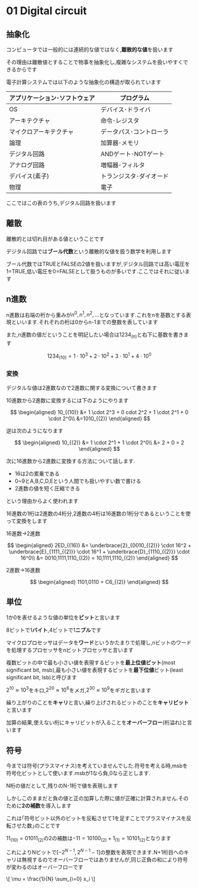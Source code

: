 # 01 Digital circuit

## 抽象化

コンピュータでは一般的には連続的な値ではなく,**離散的な値**を扱います

その理由は離散値とすることで物事を抽象化し,複雑なシステムを扱いやすくできるからです

電子計算システムでは以下のような抽象化の構造が取られています

|アプリケーション･ソフトウェア|プログラム|
|-|-|
|OS|デバイス･ドライバ|
|アーキテクチャ|命令･レジスタ|
|マイクロアーキテクチャ|データパス･コントローラ|
|論理|加算器･メモリ|
|デジタル回路|ANDゲート･NOTゲート|
|アナログ回路|増幅器･フィルタ|
|デバイス(素子)|トランジスタ･ダイオード|
|物理|電子|

ここではこの表のうち,デジタル回路を扱います

## 離散

離散的とは切れ目がある値ということです

デジタル回路では**ブール代数**という離散的な値を扱う数学を利用します

ブール代数ではTRUEとFALSEの2値を扱いますが,デジタル回路では高い電圧を1=TRUE,低い電圧を0=FALSEとして扱うものが多いです.ここではそれに従います

## n進数

n進数は右端の桁から重みが$n^0, n^1, n^2,\ldots$となっています.これをnを基数とする表現といいます.それぞれの桁は0からn-1までの整数を表しています

また,n進数の値だということを明記したい場合は$1234_{(n)}$と右下に基数を書きます

$$
1234_{(10)} = 1 \cdot 10^3 + 2 \cdot 10^2 + 3 \cdot 10^1 + 4 \cdot 10^0
$$

### 変換

デジタルな値は2進数なので2進数に関する変換について書きます

10進数から2進数に変換するには下のようにやります

$$
\begin{aligned}
10_{(10)} &= 1 \cdot 2^3 + 0 cdot 2^2 + 1 \cdot 2^1 + 0 \cdot 2^0\\
&=1010_{(2)}
\end{aligned}
$$

逆は次のようになります

$$
\begin{aligned}
    10_{(2)} &= 1 \cdot 2^1 + 1 \cdot 2^0\\
    &= 2 + 0 = 2
\end{aligned}
$$

次に16進数から2進数に変換する方法について話します.

- 16は2の累乗である
- 0~9とA,B,C,D,Eという人間でも扱いやすい数で書ける
- 2進数の値を短く圧縮できる

という理由からよく使われます

16進数の1桁は2進数の4桁分,2進数の4桁は16進数の1桁分であるということを使って変換をします

16進数→2進数

$$
\begin{aligned}
2ED_{(16)} &= \underbrace{2}_{0010_{(2)}} \cdot 16^2 + \underbrace{E}_{1111_{(2)}} \cdot 16^1 + \underbrace{D}_{1110_{(2)}} \cdot 16^0\\
&= 0010,1111,1110_{(2)} = 10,1111,1110_{(2)}
\end{aligned}
$$

2進数→16進数

$$
\begin{aligned}
    1101,0110 = C6_{(2)}
\end{aligned}
$$

## 単位

1か0を表せるような値の単位を**ビット**と言います

8ビットで1**バイト**,4ビットで1**ニブル**です

マイクロプロセッサはデータを**ワード**というかたまりで処理し,nビットのワードを処理するプロセッサをnビットプロセッサと言います

複数ビットの中で最も小さい値を表現するビットを**最上位値ビット**(most significant bit, msb),最も小さい値を表現するビットを**最下位値**ビット(least significant bit, lsb)と呼びます

$2^10 \approx 10^3$をキロ,$2^20 \approx 10^6$をメガ,$2^30 \approx 10^9$をギガと言います

繰り上がりのことを**キャリ**と言い,繰り上げされるビットのことを**キャリビット**と言います

加算の結果,使えない桁にキャリビットが入ることを**オーバーフロー**(桁溢れ)と言います

## 符号

今までは符号(プラスマイナス)を考えていませんでした.符号を考える時,msbを符号化ビットとして使います.msbが1なら負,0なら正とします.

N桁の値だとして,残りのN-1桁で値を表現します

しかしこのままだと負の値と正の加算した際に値が正確に計算されません.そのために**2の補数**を導入します

これは｢符号ビット以外のビットを反転させて1を足すことでプラスマイナスを反転させた数｣のことです

$11_{(10)} = 01011_{(2)}$の2の補数は$-11=10100_{(2)} + 1_{(1)} = 10101_{(2)}$となります

これによりNビットで$[-2^{N-1}, 2^{N-1}-1]$の整数を表現できます.N+1桁目へのキャリは無視するのでオーバーフローではありませんが,同じ正負の和により符号が変わるのはオーバーフローです

\\[ \mu = \frac{1}{N} \sum_{i=0} x_i \\]
